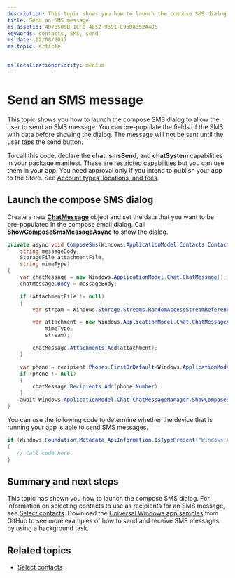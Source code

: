 ```yaml
---
description: This topic shows you how to launch the compose SMS dialog to allow the user to send an SMS message. You can pre-populate the fields of the SMS with data before showing the dialog. The message will not be sent until the user taps the send button.
title: Send an SMS message
ms.assetid: 4D7B509B-1CF0-4852-9691-E96D8352A4D6
keywords: contacts, SMS, send
ms.date: 02/08/2017
ms.topic: article


ms.localizationpriority: medium
---
```

# Send an SMS message

This topic shows you how to launch the compose SMS dialog to allow the user to send an SMS message. You can pre-populate the fields of the SMS with data before showing the dialog. The message will not be sent until the user taps the send button.

To call this code, declare the **chat**, **smsSend**, and **chatSystem** capabilities in your package manifest. These are [restricted capabilities](../packaging/app-capability-declarations.md#special-and-restricted-capabilities) but you can use them in your app. You need approval only if you intend to publish your app to the Store. See [Account types, locations, and fees](../publish/account-types-locations-and-fees.md).

## Launch the compose SMS dialog

Create a new [**ChatMessage**](/uwp/api/windows.applicationmodel.chat.chatmessage) object and set the data that you want to be pre-populated in the compose email dialog. Call [**ShowComposeSmsMessageAsync**](/uwp/api/windows.applicationmodel.chat.chatmessagemanager.showcomposesmsmessageasync) to show the dialog.

```cs
private async void ComposeSms(Windows.ApplicationModel.Contacts.Contact recipient,
    string messageBody,
    StorageFile attachmentFile,
    string mimeType)
{
    var chatMessage = new Windows.ApplicationModel.Chat.ChatMessage();
    chatMessage.Body = messageBody;

    if (attachmentFile != null)
    {
        var stream = Windows.Storage.Streams.RandomAccessStreamReference.CreateFromFile(attachmentFile);

        var attachment = new Windows.ApplicationModel.Chat.ChatMessageAttachment(
            mimeType,
            stream);

        chatMessage.Attachments.Add(attachment);
    }

    var phone = recipient.Phones.FirstOrDefault<Windows.ApplicationModel.Contacts.ContactPhone>();
    if (phone != null)
    {
        chatMessage.Recipients.Add(phone.Number);
    }
    await Windows.ApplicationModel.Chat.ChatMessageManager.ShowComposeSmsMessageAsync(chatMessage);
}
```

You can use the following code to determine whether the device that is running your app is able to send SMS messages.

```csharp
if (Windows.Foundation.Metadata.ApiInformation.IsTypePresent("Windows.ApplicationModel.Chat"))
{
   // Call code here.
}
```

## Summary and next steps

This topic has shown you how to launch the compose SMS dialog. For information on selecting contacts to use as recipients for an SMS message, see [Select contacts](selecting-contacts.md). Download the [Universal Windows app samples](https://github.com/Microsoft/Windows-universal-samples) from GitHub to see more examples of how to send and receive SMS messages by using a background task.

## Related topics

* [Select contacts](selecting-contacts.md)